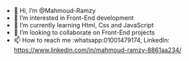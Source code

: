 - 👋 Hi, I’m @Mahmoud-Ramzy
- 👀 I’m interested in Front-End development
- 🌱 I’m currently learning Html, Css and JavaScript
- 💞️ I’m looking to collaborate on Front-End projects
- 📫 How to reach me :whatsapp:01001479174, LinkedIn: https://www.linkedin.com/in/mahmoud-ramzy-8861aa234/

<!---
Mahmoud-Ramzy/Mahmoud-Ramzy is a ✨ special ✨ repository because its `README.md` (this file) appears on your GitHub profile.
You can click the Preview link to take a look at your changes.
--->
